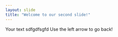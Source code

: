 ```yaml
---
layout: slide
title: "Welcome to our second slide!"
---
```

Your text sdfgdfsgfd
Use the left arrow to go back!
